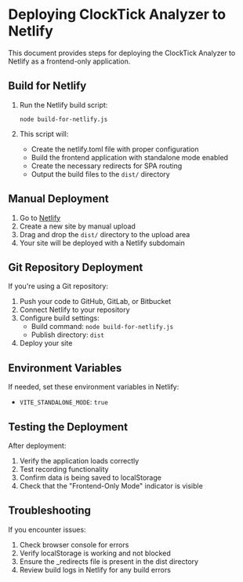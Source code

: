 # Deploying ClockTick Analyzer to Netlify

This document provides steps for deploying the ClockTick Analyzer to Netlify as a frontend-only application.

## Build for Netlify

1. Run the Netlify build script:
   ```
   node build-for-netlify.js
   ```

2. This script will:
   - Create the netlify.toml file with proper configuration
   - Build the frontend application with standalone mode enabled
   - Create the necessary redirects for SPA routing
   - Output the build files to the `dist/` directory

## Manual Deployment

1. Go to [Netlify](https://app.netlify.com/)
2. Create a new site by manual upload
3. Drag and drop the `dist/` directory to the upload area
4. Your site will be deployed with a Netlify subdomain

## Git Repository Deployment

If you're using a Git repository:

1. Push your code to GitHub, GitLab, or Bitbucket
2. Connect Netlify to your repository
3. Configure build settings:
   - Build command: `node build-for-netlify.js`
   - Publish directory: `dist`
4. Deploy your site

## Environment Variables

If needed, set these environment variables in Netlify:
- `VITE_STANDALONE_MODE`: `true`

## Testing the Deployment

After deployment:
1. Verify the application loads correctly
2. Test recording functionality
3. Confirm data is being saved to localStorage
4. Check that the "Frontend-Only Mode" indicator is visible

## Troubleshooting

If you encounter issues:
1. Check browser console for errors
2. Verify localStorage is working and not blocked
3. Ensure the _redirects file is present in the dist directory
4. Review build logs in Netlify for any build errors